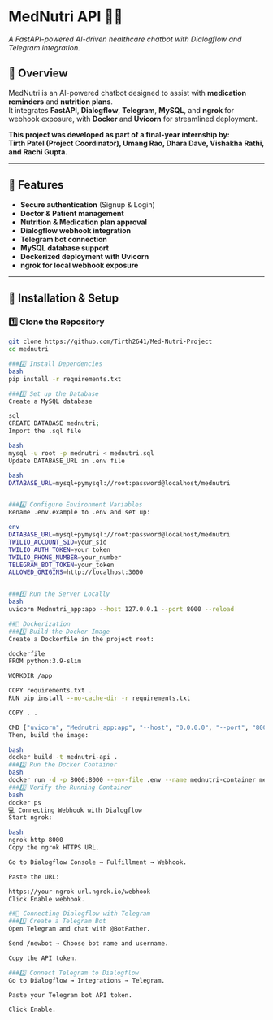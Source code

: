 # **MedNutri API** 🏥🤖  
_A FastAPI-powered AI-driven healthcare chatbot with Dialogflow and Telegram integration._  

## **📌 Overview**  
MedNutri is an AI-powered chatbot designed to assist with **medication reminders** and **nutrition plans**.  
It integrates **FastAPI**, **Dialogflow**, **Telegram**, **MySQL**, and **ngrok** for webhook exposure, with **Docker** and **Uvicorn** for streamlined deployment.

**This project was developed as part of a final-year internship by:**  
**Tirth Patel (Project Coordinator), Umang Rao, Dhara Dave, Vishakha Rathi, and Rachi Gupta.**

---

## **🚀 Features**
- **Secure authentication** (Signup & Login)
- **Doctor & Patient management**
- **Nutrition & Medication plan approval**
- **Dialogflow webhook integration**
- **Telegram bot connection**
- **MySQL database support**
- **Dockerized deployment with Uvicorn**
- **ngrok for local webhook exposure**

---

## **🔧 Installation & Setup**
### **1️⃣ Clone the Repository**
```bash
git clone https://github.com/Tirth2641/Med-Nutri-Project
cd mednutri

###2️⃣ Install Dependencies
bash
pip install -r requirements.txt

###3️⃣ Set up the Database
Create a MySQL database

sql
CREATE DATABASE mednutri;
Import the .sql file

bash
mysql -u root -p mednutri < mednutri.sql
Update DATABASE_URL in .env file

bash
DATABASE_URL=mysql+pymysql://root:password@localhost/mednutri


###4️⃣ Configure Environment Variables
Rename .env.example to .env and set up:

env
DATABASE_URL=mysql+pymysql://root:password@localhost/mednutri
TWILIO_ACCOUNT_SID=your_sid
TWILIO_AUTH_TOKEN=your_token
TWILIO_PHONE_NUMBER=your_number
TELEGRAM_BOT_TOKEN=your_token
ALLOWED_ORIGINS=http://localhost:3000


###5️⃣ Run the Server Locally
bash
uvicorn Mednutri_app:app --host 127.0.0.1 --port 8000 --reload

##🐳 Dockerization
###1️⃣ Build the Docker Image
Create a Dockerfile in the project root:

dockerfile
FROM python:3.9-slim

WORKDIR /app

COPY requirements.txt .
RUN pip install --no-cache-dir -r requirements.txt

COPY . .

CMD ["uvicorn", "Mednutri_app:app", "--host", "0.0.0.0", "--port", "8000"]
Then, build the image:

bash
docker build -t mednutri-api .
###2️⃣ Run the Docker Container
bash
docker run -d -p 8000:8000 --env-file .env --name mednutri-container mednutri-api
###3️⃣ Verify the Running Container
bash
docker ps
💻 Connecting Webhook with Dialogflow
Start ngrok:

bash
ngrok http 8000
Copy the ngrok HTTPS URL.

Go to Dialogflow Console → Fulfillment → Webhook.

Paste the URL:

https://your-ngrok-url.ngrok.io/webhook
Click Enable webhook.

##🤖 Connecting Dialogflow with Telegram
###1️⃣ Create a Telegram Bot
Open Telegram and chat with @BotFather.

Send /newbot → Choose bot name and username.

Copy the API token.

###2️⃣ Connect Telegram to Dialogflow
Go to Dialogflow → Integrations → Telegram.

Paste your Telegram bot API token.

Click Enable.




